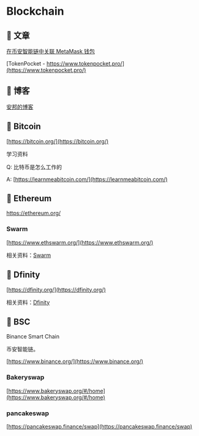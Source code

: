 # Blockchain

## 📌 文章

[在币安智能链中关联 MetaMask 钱包](https://academy.binance.com/zh/articles/connecting-metamask-to-binance-smart-chain)

[TokenPocket - https://www.tokenpocket.pro/](https://www.tokenpocket.pro/)

## 📌 博客

[安邦的博客](https://anbang.blog/)

## 📌 Bitcoin

[https://bitcoin.org/](https://bitcoin.org/)

学习资料

Q: 比特币是怎么工作的

A: [https://learnmeabitcoin.com/](https://learnmeabitcoin.com/)

## 📌 Ethereum

https://ethereum.org/

### Swarm

[https://www.ethswarm.org/](https://www.ethswarm.org/)

相关资料：[Swarm](./apps/swarm)

## 📌 Dfinity

[https://dfinity.org/](https://dfinity.org/)

相关资料：[Dfinity](./apps/dfinity)

## 📌 BSC

Binance Smart Chain

币安智能链。

[https://www.binance.org/](https://www.binance.org/)

### Bakeryswap

[https://www.bakeryswap.org/#/home](https://www.bakeryswap.org/#/home)

### pancakeswap

[https://pancakeswap.finance/swap](https://pancakeswap.finance/swap)
